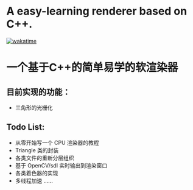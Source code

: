 # A easy-learning renderer based on C++.
[![wakatime](https://wakatime.com/badge/github/Zyeeor/Renderer-Tutorial.svg)](https://wakatime.com/badge/github/Zyeeor/Renderer-Tutorial)
# 一个基于C++的简单易学的软渲染器
## 目前实现的功能：
- 三角形的光栅化
## Todo List:
- 从零开始写一个 CPU 渲染器的教程
- Triangle 类的封装
- 各类文件的重新分层组织
- 基于 OpenCV/sdl 实时输出到渲染窗口
- 各类着色器的实现
- 多线程加速
......

